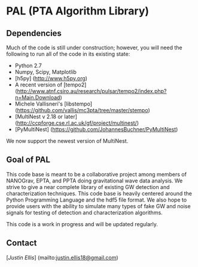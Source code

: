 # PAL (PTA Algorithm Library) #

## Dependencies ##

Much of the code is still under construction; however, you will need the following 
to run all of the code in its existing state:

* Python 2.7
* Numpy, Scipy, Matplotlib
* [h5py] (http://www.h5py.org)
* A recent version of [tempo2] (http://www.atnf.csiro.au/research/pulsar/tempo2/index.php?n=Main.Download)
* Michele Vallisneri's [libstempo] (https://github.com/vallis/mc3pta/tree/master/stempo)
* [MultiNest v 2.18 or later] (http://ccpforge.cse.rl.ac.uk/gf/project/multinest/)
* [PyMultiNest] (https://github.com/JohannesBuchner/PyMultiNest)

We now support the newest version of MultiNest.

## Goal of PAL ##

This code base is meant to be a collaborative project among members of NANOGrav, EPTA, 
and PPTA doing gravitational wave data analysis. We strive to give a near complete library
of existing GW detection and characterization techniques. This code base is heavily centered
around the Python Programming Language and the hdf5 file format. We also hope to provide users 
with the ability to simulate many types of fake GW and noise signals for testing of detection
and characterization algorithms.

This code is a work in progress and will be updated regularly.

## Contact ##
[_Justin Ellis_] (mailto:justin.ellis18@gmail.com)
